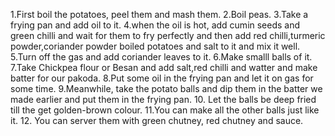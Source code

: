 1.First boil the potatoes, peel them and mash them.
2.Boil peas.
3.Take a frying pan and add oil to it.
4.when the oil is hot, add cumin seeds and green chilli and wait for them to fry perfectly and then add red chilli,turmeric powder,coriander powder boiled potatoes and salt to it and mix it well.
5.Turn off the gas and add coriander leaves to it.
6.Make smalll balls of it.
7.Take Chickpea flour or Besan and add salt,red chilli and watter and make batter for our pakoda.
8.Put some oil in the frying pan and let it on gas for some time.
9.Meanwhile, take the potato balls and dip them in the batter we made earlier and put them in the frying pan.
10. Let the balls be deep fried till the get golden-brown colour.
11.You can make all the other balls just like it.
12. You can server them with green chutney, red chutney and sauce.